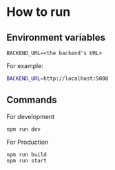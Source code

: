 # How to run

## Environment variables

```
BACKEND_URL=<the backend's URL>
```

For example:

```bash
BACKEND_URL=http://localhost:5000
```

## Commands

For development

```
npm run dev
```

For Production

```
npm run build
npm run start
```